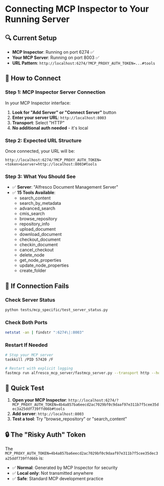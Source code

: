 # Connecting MCP Inspector to Your Running Server

## 🔍 Current Setup
- **MCP Inspector**: Running on port 6274 ✅
- **Your MCP Server**: Running on port 8003 ✅
- **URL Pattern**: `http://localhost:6274/?MCP_PROXY_AUTH_TOKEN=...#tools`

## 🔗 How to Connect

### Step 1: MCP Inspector Server Connection
In your MCP Inspector interface:

1. **Look for "Add Server" or "Connect Server"** button
2. **Enter your server URL**: `http://localhost:8003`
3. **Transport**: Select "HTTP" 
4. **No additional auth needed** - it's local

### Step 2: Expected URL Structure
Once connected, your URL will be:
```
http://localhost:6274/?MCP_PROXY_AUTH_TOKEN=<token>&server=http://localhost:8003#tools
```

### Step 3: What You Should See
- ✅ **Server**: "Alfresco Document Management Server"
- ✅ **15 Tools Available**:
  - search_content
  - search_by_metadata
  - advanced_search
  - cmis_search
  - browse_repository
  - repository_info
  - upload_document
  - download_document
  - checkout_document
  - checkin_document
  - cancel_checkout
  - delete_node
  - get_node_properties
  - update_node_properties
  - create_folder

## 🚨 If Connection Fails

### Check Server Status
```bash
python tests/mcp_specific/test_server_status.py
```

### Check Both Ports
```bash
netstat -an | findstr ":6274\|:8003"
```

### Restart If Needed
```bash
# Stop your MCP server
taskkill /PID 57420 /F

# Restart with explicit logging
fastmcp run alfresco_mcp_server/fastmcp_server.py --transport http --host localhost --port 8003 --log-level DEBUG
```

## 🎯 Quick Test
1. **Open your MCP Inspector**: `http://localhost:6274/?MCP_PROXY_AUTH_TOKEN=4b4a857ba6eecd2ac7029bf0c9daaf97e311b7f5cee35dec3a25ddf739ffd66b#tools`
2. **Add server**: `http://localhost:8003`
3. **Test a tool**: Try "browse_repository" or "search_content"

## 🔒 The "Risky Auth" Token
The `MCP_PROXY_AUTH_TOKEN=4b4a857ba6eecd2ac7029bf0c9daaf97e311b7f5cee35dec3a25ddf739ffd66b` is:
- ✅ **Normal**: Generated by MCP Inspector for security
- ✅ **Local only**: Not transmitted anywhere
- ✅ **Safe**: Standard MCP development practice 